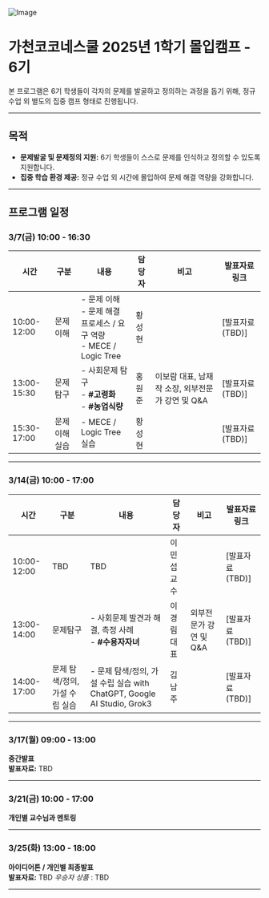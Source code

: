 ![Image](https://github.com/user-attachments/assets/8be1ef8a-87d3-46d6-b914-af968cc0fc2a)

# 가천코코네스쿨 2025년 1학기 몰입캠프 - 6기

본 프로그램은 6기 학생들이 각자의 문제를 발굴하고 정의하는 과정을 돕기 위해, 정규 수업 외 별도의 집중 캠프 형태로 진행됩니다.

---

## 목적

- **문제발굴 및 문제정의 지원:** 6기 학생들이 스스로 문제를 인식하고 정의할 수 있도록 지원합니다.
- **집중 학습 환경 제공:** 정규 수업 외 시간에 몰입하여 문제 해결 역량을 강화합니다.

---

## 프로그램 일정

### 3/7(금) 10:00 - 16:30  

| 시간         | 구분       | 내용                                                                 | 담당자         | 비고                                           | 발표자료 링크       |
|--------------|------------|----------------------------------------------------------------------|----------------|------------------------------------------------|-------------------|
| 10:00-12:00  | 문제이해   | - 문제 이해<br>- 문제 해결 프로세스 / 요구 역량<br>- MECE / Logic Tree | 황성현         |                                                | [발표자료(TBD)]     |
| 13:00-15:30  | 문제탐구   | - 사회문제 탐구<br>- **#고령화**<br>- **#농업식량**                  | 홍원준         | 이보람 대표, 남재작 소장, 외부전문가 강연 및 Q&A | [발표자료(TBD)]     |
| 15:30-17:00  | 문제이해 실습 | - MECE / Logic Tree 실습     | 황성현         |                                                | [발표자료(TBD)]     |

---

### 3/14(금) 10:00 - 17:00  
| 시간         | 구분                      | 내용                                                                   | 담당자       | 비고                          | 발표자료 링크         |
|--------------|---------------------------|------------------------------------------------------------------------|--------------|-------------------------------|-------------------|
| 10:00-12:00  | TBD         | TBD                                                         |  이민섭 교수            |                               |[발표자료(TBD)]     |
| 13:00-14:00  | 문제탐구                  | - 사회문제 발견과 해결, 측정 사례<br>- **#수용자자녀**                  | 이경림 대표  | 외부전문가 강연 및 Q&A         | [발표자료(TBD)]    |
| 14:00-17:00  | 문제 탐색/정의, 가설 수립 실습  | - 문제 탐색/정의, 가설 수립 실습 with ChatGPT, Google AI Studio, Grok3   | 김남주       |                               | [발표자료(TBD)]    |


---

### 3/17(월) 09:00 - 13:00  

**중간발표**  
**발표자료:** TBD

---

### 3/21(금) 10:00 - 17:00  
**개인별 교수님과 멘토링**

---

### 3/25(화) 13:00 - 18:00  
**아이디어톤 / 개인별 최종발표**  
**발표자료:** TBD
*우승자 상품* : TBD

---
